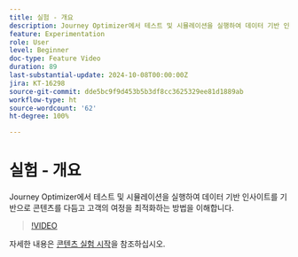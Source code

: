 ```yaml
---
title: 실험 - 개요
description: Journey Optimizer에서 테스트 및 시뮬레이션을 실행하여 데이터 기반 인사이트를 기반으로 콘텐츠를 다듬고 고객의 여정을 최적화하는 방법을 이해합니다.
feature: Experimentation
role: User
level: Beginner
doc-type: Feature Video
duration: 89
last-substantial-update: 2024-10-08T00:00:00Z
jira: KT-16298
source-git-commit: dde5bc9f9d453b5b3df8cc3625329ee81d1889ab
workflow-type: ht
source-wordcount: '62'
ht-degree: 100%

---
```



# 실험 - 개요

Journey Optimizer에서 테스트 및 시뮬레이션을 실행하여 데이터 기반 인사이트를 기반으로 콘텐츠를 다듬고 고객의 여정을 최적화하는 방법을 이해합니다.

>[!VIDEO](https://video.tv.adobe.com/v/3434963/?learn=on)

자세한 내용은 [콘텐츠 실험 시작](https://experienceleague.adobe.com/ko/docs/journey-optimizer/using/content-management/content-experiment/get-started-experiment)을 참조하십시오.
